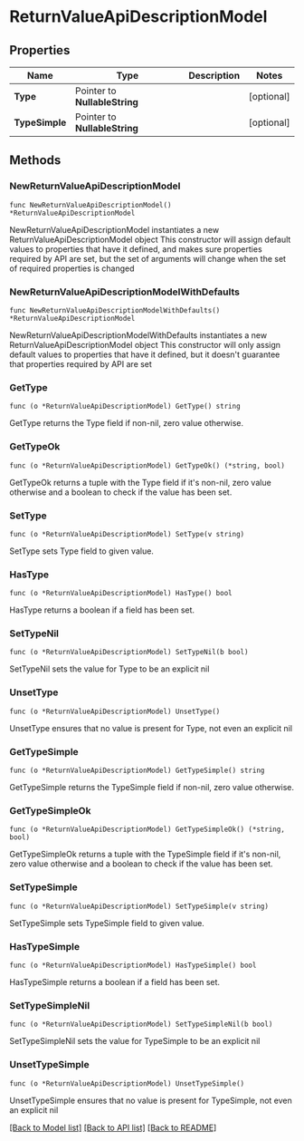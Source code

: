 # ReturnValueApiDescriptionModel

## Properties

Name | Type | Description | Notes
------------ | ------------- | ------------- | -------------
**Type** | Pointer to **NullableString** |  | [optional] 
**TypeSimple** | Pointer to **NullableString** |  | [optional] 

## Methods

### NewReturnValueApiDescriptionModel

`func NewReturnValueApiDescriptionModel() *ReturnValueApiDescriptionModel`

NewReturnValueApiDescriptionModel instantiates a new ReturnValueApiDescriptionModel object
This constructor will assign default values to properties that have it defined,
and makes sure properties required by API are set, but the set of arguments
will change when the set of required properties is changed

### NewReturnValueApiDescriptionModelWithDefaults

`func NewReturnValueApiDescriptionModelWithDefaults() *ReturnValueApiDescriptionModel`

NewReturnValueApiDescriptionModelWithDefaults instantiates a new ReturnValueApiDescriptionModel object
This constructor will only assign default values to properties that have it defined,
but it doesn't guarantee that properties required by API are set

### GetType

`func (o *ReturnValueApiDescriptionModel) GetType() string`

GetType returns the Type field if non-nil, zero value otherwise.

### GetTypeOk

`func (o *ReturnValueApiDescriptionModel) GetTypeOk() (*string, bool)`

GetTypeOk returns a tuple with the Type field if it's non-nil, zero value otherwise
and a boolean to check if the value has been set.

### SetType

`func (o *ReturnValueApiDescriptionModel) SetType(v string)`

SetType sets Type field to given value.

### HasType

`func (o *ReturnValueApiDescriptionModel) HasType() bool`

HasType returns a boolean if a field has been set.

### SetTypeNil

`func (o *ReturnValueApiDescriptionModel) SetTypeNil(b bool)`

 SetTypeNil sets the value for Type to be an explicit nil

### UnsetType
`func (o *ReturnValueApiDescriptionModel) UnsetType()`

UnsetType ensures that no value is present for Type, not even an explicit nil
### GetTypeSimple

`func (o *ReturnValueApiDescriptionModel) GetTypeSimple() string`

GetTypeSimple returns the TypeSimple field if non-nil, zero value otherwise.

### GetTypeSimpleOk

`func (o *ReturnValueApiDescriptionModel) GetTypeSimpleOk() (*string, bool)`

GetTypeSimpleOk returns a tuple with the TypeSimple field if it's non-nil, zero value otherwise
and a boolean to check if the value has been set.

### SetTypeSimple

`func (o *ReturnValueApiDescriptionModel) SetTypeSimple(v string)`

SetTypeSimple sets TypeSimple field to given value.

### HasTypeSimple

`func (o *ReturnValueApiDescriptionModel) HasTypeSimple() bool`

HasTypeSimple returns a boolean if a field has been set.

### SetTypeSimpleNil

`func (o *ReturnValueApiDescriptionModel) SetTypeSimpleNil(b bool)`

 SetTypeSimpleNil sets the value for TypeSimple to be an explicit nil

### UnsetTypeSimple
`func (o *ReturnValueApiDescriptionModel) UnsetTypeSimple()`

UnsetTypeSimple ensures that no value is present for TypeSimple, not even an explicit nil

[[Back to Model list]](../README.md#documentation-for-models) [[Back to API list]](../README.md#documentation-for-api-endpoints) [[Back to README]](../README.md)


